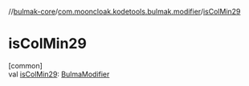 //[bulmak-core](../../index.md)/[com.mooncloak.kodetools.bulmak.modifier](index.md)/[isColMin29](is-col-min29.md)

# isColMin29

[common]\
val [isColMin29](is-col-min29.md): [BulmaModifier](-bulma-modifier/index.md)
